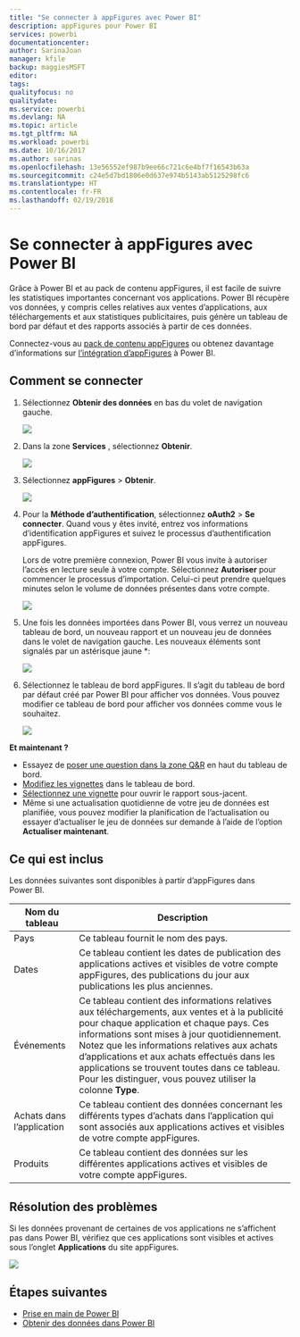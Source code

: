 ```yaml
---
title: "Se connecter à appFigures avec Power BI"
description: appFigures pour Power BI
services: powerbi
documentationcenter: 
author: SarinaJoan
manager: kfile
backup: maggiesMSFT
editor: 
tags: 
qualityfocus: no
qualitydate: 
ms.service: powerbi
ms.devlang: NA
ms.topic: article
ms.tgt_pltfrm: NA
ms.workload: powerbi
ms.date: 10/16/2017
ms.author: sarinas
ms.openlocfilehash: 13e56552ef987b9ee66c721c6e4bf7f16543b63a
ms.sourcegitcommit: c24e5d7bd1806e0d637e974b5143ab5125298fc6
ms.translationtype: HT
ms.contentlocale: fr-FR
ms.lasthandoff: 02/19/2018
---
```

# <a name="connect-to-appfigures-with-power-bi"></a>Se connecter à appFigures avec Power BI
Grâce à Power BI et au pack de contenu appFigures, il est facile de suivre les statistiques importantes concernant vos applications. Power BI récupère vos données, y compris celles relatives aux ventes d’applications, aux téléchargements et aux statistiques publicitaires, puis génère un tableau de bord par défaut et des rapports associés à partir de ces données.

Connectez-vous au [pack de contenu appFigures](https://app.powerbi.com/getdata/services/appfigures) ou obtenez davantage d’informations sur [l’intégration d’appFigures](https://powerbi.microsoft.com/integrations/appfigures) à Power BI.

## <a name="how-to-connect"></a>Comment se connecter
1. Sélectionnez **Obtenir des données** en bas du volet de navigation gauche.
   
   ![](media/service-connect-to-appfigures/pbi_getdata.png)
2. Dans la zone **Services** , sélectionnez **Obtenir**.
   
   ![](media/service-connect-to-appfigures/pbi_getservices.png)
3. Sélectionnez **appFigures** \>  **Obtenir**.
   
   ![](media/service-connect-to-appfigures/appfigures.png)
4. Pour la **Méthode d’authentification**, sélectionnez **oAuth2** \> **Se connecter**. Quand vous y êtes invité, entrez vos informations d’identification appFigures et suivez le processus d’authentification appFigures.
   
   Lors de votre première connexion, Power BI vous invite à autoriser l’accès en lecture seule à votre compte. Sélectionnez **Autoriser** pour commencer le processus d’importation. Celui-ci peut prendre quelques minutes selon le volume de données présentes dans votre compte.
   
   ![](media/service-connect-to-appfigures/appfiguresdoc_06.png)
5. Une fois les données importées dans Power BI, vous verrez un nouveau tableau de bord, un nouveau rapport et un nouveau jeu de données dans le volet de navigation gauche. Les nouveaux éléments sont signalés par un astérisque jaune \*:
   
    ![](media/service-connect-to-appfigures/pbi_appfigures3.png)
6. Sélectionnez le tableau de bord appFigures. Il s’agit du tableau de bord par défaut créé par Power BI pour afficher vos données. Vous pouvez modifier ce tableau de bord pour afficher vos données comme vous le souhaitez.
   
    ![](media/service-connect-to-appfigures/appfiguresdoc_01.png)

**Et maintenant ?**

* Essayez de [poser une question dans la zone Q&R](power-bi-q-and-a.md) en haut du tableau de bord.
* [Modifiez les vignettes](service-dashboard-edit-tile.md) dans le tableau de bord.
* [Sélectionnez une vignette](service-dashboard-tiles.md) pour ouvrir le rapport sous-jacent.
* Même si une actualisation quotidienne de votre jeu de données est planifiée, vous pouvez modifier la planification de l’actualisation ou essayer d’actualiser le jeu de données sur demande à l’aide de l’option **Actualiser maintenant**.

## <a name="whats-included"></a>Ce qui est inclus
Les données suivantes sont disponibles à partir d’appFigures dans Power BI.

| **Nom du tableau** | **Description** |
| --- | --- |
| Pays |Ce tableau fournit le nom des pays. |
| Dates |Ce tableau contient les dates de publication des applications actives et visibles de votre compte appFigures, des publications du jour aux publications les plus anciennes. |
| Événements |Ce tableau contient des informations relatives aux téléchargements, aux ventes et à la publicité pour chaque application et chaque pays. Ces informations sont mises à jour quotidiennement. Notez que les informations relatives aux achats d’applications et aux achats effectués dans les applications se trouvent toutes dans ce tableau. Pour les distinguer, vous pouvez utiliser la colonne <strong>Type</strong>. |
| Achats dans l’application |Ce tableau contient des données concernant les différents types d’achats dans l’application qui sont associés aux applications actives et visibles de votre compte appFigures. |
| Produits |Ce tableau contient des données sur les différentes applications actives et visibles de votre compte appFigures. |

## <a name="troubleshooting"></a>Résolution des problèmes
Si les données provenant de certaines de vos applications ne s’affichent pas dans Power BI, vérifiez que ces applications sont visibles et actives sous l’onglet **Applications** du site appFigures.

![](media/service-connect-to-appfigures/appfiguresdoc_11.png)

## <a name="next-steps"></a>Étapes suivantes
* [Prise en main de Power BI](service-get-started.md)
* [Obtenir des données dans Power BI](service-get-data.md)

